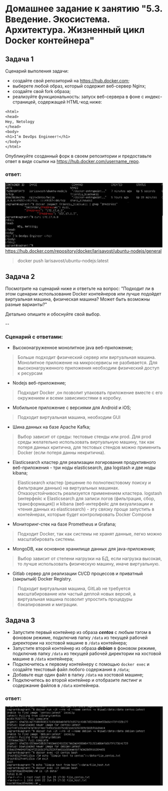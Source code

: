 # Домашнее задание к занятию "5.3. Введение. Экосистема. Архитектура. Жизненный цикл Docker контейнера"
## Задача 1

Сценарий выполения задачи:

- создайте свой репозиторий на https://hub.docker.com;
- выберете любой образ, который содержит веб-сервер Nginx;
- создайте свой fork образа;
- реализуйте функциональность:
запуск веб-сервера в фоне с индекс-страницей, содержащей HTML-код ниже:
```
<html>
<head>
Hey, Netology
</head>
<body>
<h1>I’m DevOps Engineer!</h1>
</body>
</html>
```
Опубликуйте созданный форк в своем репозитории и предоставьте ответ в виде ссылки на https://hub.docker.com/username_repo.

### ответ:
![Docker_image](https://github.com/larisaVost/devops-netology/blob/main/img/img1.JPG)
https://hub.docker.com/repository/docker/larisavost/ubuntu-nodejs/general
>docker push larisavost/ubuntu-nodejs:latest

## Задача 2

Посмотрите на сценарий ниже и ответьте на вопрос:
"Подходит ли в этом сценарии использование Docker контейнеров или лучше подойдет виртуальная машина, физическая машина? Может быть возможны разные варианты?"

Детально опишите и обоснуйте свой выбор.

--

### Сценарий с ответами:

- Высоконагруженное монолитное java веб-приложение;
> Больше подходит физический сервер или виртуальная машина. Монолитное приложение на микросервисы не разбивается.
> Для высоконагруженного приложения необходим физический доступ к ресурсам
- Nodejs веб-приложение;
> Подходит Docker ,он позволит упаковать приложение вместе с его окружением и всеми зависимостями в коробку.
- Мобильное приложение c версиями для Android и iOS;
> Подходит виртуальная машина, необходим GUI
- Шина данных на базе Apache Kafka;
> Выбор зависит от среды: тестовые стенды или prod. 
> Для  prod среды желательно использовать виртуальную машину, так как потеря данных критична,
> для тестовых стендов можно применить Docker (если потеря данны некритична).
- Elasticsearch кластер для реализации логирования продуктивного веб-приложения - три ноды elasticsearch, два logstash и две ноды kibana;
> Elasticsearch кластер  (решение по полнотекстовому поиску и фильтрации данных)  на виртуальных машинах. Отказоустойчивость реализуется применением кластера.
> logstash (интерфейс к Elasticsearch для записи логов (фильтрация, сбор, трансформация)) и  kibana (веб-интерфейс для визуализации и чтения данных из elasticsearch) - эту связку  проще запустить в контейнерах, которые будет контролировать Docker Compose
- Мониторинг-стек на базе Prometheus и Grafana;
> Подходит Docker, так как системы не хранят данные, легко можно масштабировать системы.
- MongoDB, как основное хранилище данных для java-приложения;
> Выбор зависит от степени нагрузки на БД, если нагрузка высокая, то лучше использовать физическую машину, иначе виртуальную.
- Gitlab сервер для реализации CI/CD процессов и приватный (закрытый) Docker Registry.
> Подходит виртуальная машина,  GitLab не требуется масштабирование или частый деплой новых версий, а виртуальная машина позволит упростить процедуры бэкапирования и миграции.

## Задача 3

- Запустите первый контейнер из образа ***centos*** c любым тэгом в фоновом режиме, подключив папку ```/data``` из текущей рабочей директории на хостовой машине в ```/data``` контейнера;
- Запустите второй контейнер из образа ***debian*** в фоновом режиме, подключив папку ```/data``` из текущей рабочей директории на хостовой машине в ```/data``` контейнера;
- Подключитесь к первому контейнеру с помощью ```docker exec``` и создайте текстовый файл любого содержания в ```/data```;
- Добавьте еще один файл в папку ```/data``` на хостовой машине;
- Подключитесь во второй контейнер и отобразите листинг и содержание файлов в ```/data``` контейнера.

### ответ:
![Shared_folder](https://github.com/larisaVost/devops-netology/blob/main/img/centos_debian_3.png)

